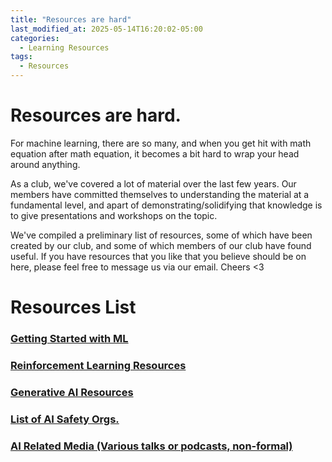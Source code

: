 ```yaml
---
title: "Resources are hard"
last_modified_at: 2025-05-14T16:20:02-05:00
categories:
  - Learning Resources
tags:
  - Resources
---
```


# Resources are hard. 

For machine learning, there are so many, and when you get hit with math equation after math equation, it becomes a bit hard to wrap your head around anything. 

As a club, we've covered a lot of material over the last few years. Our members have committed themselves to understanding the material at a fundamental level, and apart of demonstrating/solidifying that knowledge is to give presentations and workshops on the topic. 

We've compiled a preliminary list of resources, some of which have been created by our club, and some of which members of our club have found useful. If you have resources that you like that you believe should be on here, please feel free to message us via our email. Cheers <3

# Resources List
### [Getting Started with ML](https://docs.google.com/document/d/1r1jlryZ60MNS2vojWSWDXSr_SUK6iT04KXZXcfTS21o/edit)
### [Reinforcement Learning Resources](https://docs.google.com/document/d/1S1cTvFFR8cULZLmpXTZIziFjPQwRbC0Gnb7rhbYq82g/edit)
### [Generative AI Resources](https://docs.google.com/document/d/1pENP7M0RpyoUEqi8wVl644WqwaKCa6fl09Q8d1vR7i8/edit)
### [List of AI Safety Orgs.](https://docs.google.com/document/d/1vEcK_g2rtDjmz4UUDNID8yMYwaNdBhbJgmmb-kUXamE/edit#heading=h.ko4s7x7mnytw)
### [AI Related Media (Various talks or podcasts, non-formal)](https://docs.google.com/document/d/1Mu6iQb7cWuduBiO9YvKD-XRAZGI2IlkSXO3oG9dTfMI/edit?usp=sharing)